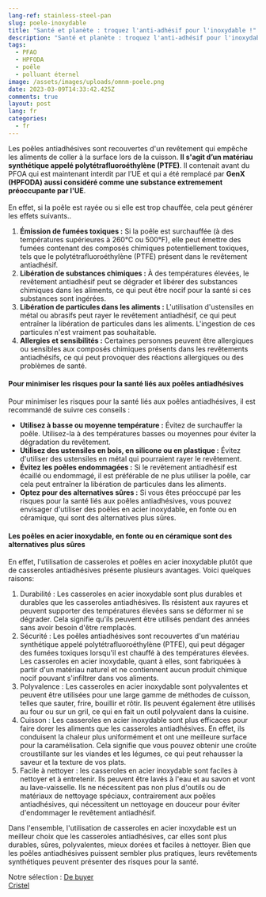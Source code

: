```yaml
---
lang-ref: stainless-steel-pan
slug: poele-inoxydable
title: "Santé et planète : troquez l'anti-adhésif pour l'inoxydable !"
description: "Santé et planète : troquez l'anti-adhésif pour l'inoxydable !"
tags:
  - PFAO
  - HPFODA
  - poêle
  - polluant éternel
image: /assets/images/uploads/omnm-poele.png
date: 2023-03-09T14:33:42.425Z
comments: true
layout: post
lang: fr
categories:
  - fr
---
```

Les poêles antiadhésives sont recouvertes d'un revêtement qui empêche les aliments de coller à la surface lors de la cuisson. **Il s'agit d’un matériau synthétique appelé polytétrafluoroéthylène (PTFE)**. Il contenait avant du PFOA qui est maintenant interdit par l’UE et qui a été remplacé par **GenX (HPFODA) aussi considéré comme une substance extremement préoccupante par l'UE**.\
\
En effet, si la poêle est rayée ou si elle est trop chauffée, cela peut générer les effets suivants..

1. **Émission de fumées toxiques :** Si la poêle est surchauffée (à des températures supérieures à 260°C ou 500°F), elle peut émettre des fumées contenant des composés chimiques potentiellement toxiques, tels que le polytétrafluoroéthylène (PTFE) présent dans le revêtement antiadhésif.
2. **Libération de substances chimiques :** À des températures élevées, le revêtement antiadhésif peut se dégrader et libérer des substances chimiques dans les aliments, ce qui peut être nocif pour la santé si ces substances sont ingérées.
3. **Libération de particules dans les aliments :** L'utilisation d'ustensiles en métal ou abrasifs peut rayer le revêtement antiadhésif, ce qui peut entraîner la libération de particules dans les aliments. L'ingestion de ces particules n'est vraiment pas souhaitable.
4. **Allergies et sensibilités :** Certaines personnes peuvent être allergiques ou sensibles aux composés chimiques présents dans les revêtements antiadhésifs, ce qui peut provoquer des réactions allergiques ou des problèmes de santé.

#### Pour minimiser les risques pour la santé liés aux poêles antiadhésives

Pour minimiser les risques pour la santé liés aux poêles antiadhésives, il est recommandé de suivre ces conseils :

* **Utilisez à basse ou moyenne température :** Évitez de surchauffer la poêle. Utilisez-la à des températures basses ou moyennes pour éviter la dégradation du revêtement.
* **Utilisez des ustensiles en bois, en silicone ou en plastique :** Évitez d'utiliser des ustensiles en métal qui pourraient rayer le revêtement.
* **Évitez les poêles endommagées :** Si le revêtement antiadhésif est écaillé ou endommagé, il est préférable de ne plus utiliser la poêle, car cela peut entraîner la libération de particules dans les aliments.
* **Optez pour des alternatives sûres :** Si vous êtes préoccupé par les risques pour la santé liés aux poêles antiadhésives, vous pouvez envisager d'utiliser des poêles en acier inoxydable, en fonte ou en céramique, qui sont des alternatives plus sûres.

#### Les poêles en acier inoxydable, en fonte ou en céramique sont des alternatives plus sûres

En effet, l'utilisation de casseroles et poêles  en acier inoxydable plutôt que de casseroles antiadhésives présente plusieurs avantages. Voici quelques raisons:

1. Durabilité : Les casseroles en acier inoxydable sont plus durables et durables que les casseroles antiadhésives. Ils résistent aux rayures et peuvent supporter des températures élevées sans se déformer ni se dégrader. Cela signifie qu'ils peuvent être utilisés pendant des années sans avoir besoin d'être remplacés.
2. Sécurité : Les poêles antiadhésives sont recouvertes d'un matériau synthétique appelé polytétrafluoroéthylène (PTFE), qui peut dégager des fumées toxiques lorsqu'il est chauffé à des températures élevées. Les casseroles en acier inoxydable, quant à elles, sont fabriquées à partir d'un matériau naturel et ne contiennent aucun produit chimique nocif pouvant s'infiltrer dans vos aliments.
3. Polyvalence : Les casseroles en acier inoxydable sont polyvalentes et peuvent être utilisées pour une large gamme de méthodes de cuisson, telles que sauter, frire, bouillir et rôtir. Ils peuvent également être utilisés au four ou sur un gril, ce qui en fait un outil polyvalent dans la cuisine.                                                                    
4. Cuisson : Les casseroles en acier inoxydable sont plus efficaces pour faire dorer les aliments que les casseroles antiadhésives. En effet, ils conduisent la chaleur plus uniformément et ont une meilleure surface pour la caramélisation. Cela signifie que vous pouvez obtenir une croûte croustillante sur les viandes et les légumes, ce qui peut rehausser la saveur et la texture de vos plats.
5. Facile à nettoyer : les casseroles en acier inoxydable sont faciles à nettoyer et à entretenir. Ils peuvent être lavés à l'eau et au savon et vont au lave-vaisselle. Ils ne nécessitent pas non plus d'outils ou de matériaux de nettoyage spéciaux, contrairement aux poêles antiadhésives, qui nécessitent un nettoyage en douceur pour éviter d'endommager le revêtement antiadhésif.

Dans l'ensemble, l'utilisation de casseroles en acier inoxydable est un meilleur choix que les casseroles antiadhésives, car elles sont plus durables, sûres, polyvalentes, mieux dorées et faciles à nettoyer. Bien que les poêles antiadhésives puissent sembler plus pratiques, leurs revêtements synthétiques peuvent présenter des risques pour la santé.

N﻿otre sélection :
[D﻿e buyer](https://www.debuyer.com/fr/353-batteries-de-cuisine)\
[Cristel](https://www.cristel.com/fr/produits/poele-haute-inox-mutine-amovible)